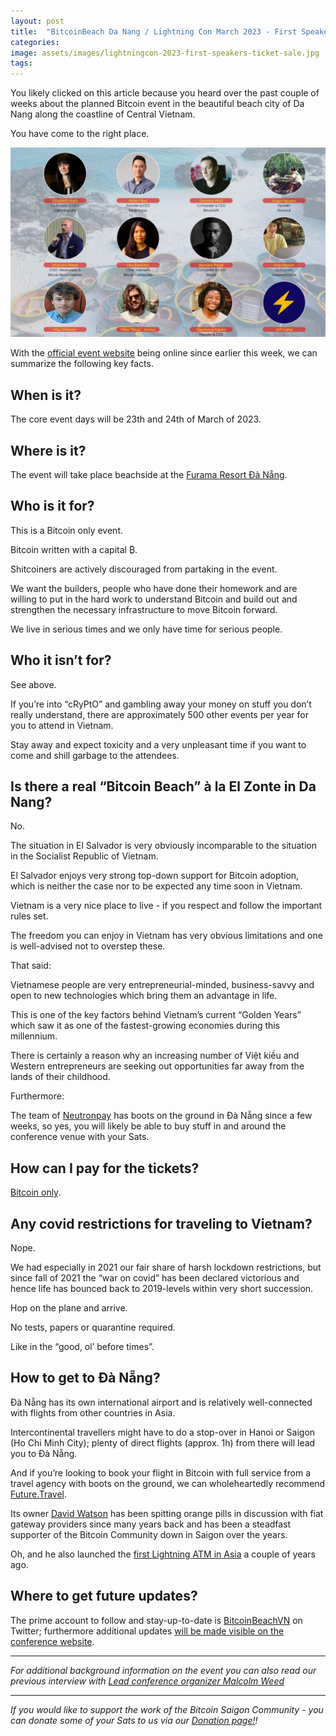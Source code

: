```yaml
---
layout: post
title:  "BitcoinBeach Da Nang / Lightning Con March 2023 - First Speakers announced and Ticket Sale opened"
categories: 
image: assets/images/lightningcon-2023-first-speakers-ticket-sale.jpg
tags: 
---
```

You likely clicked on this article because you heard over the past couple of weeks about the planned Bitcoin event in the beautiful beach city of Da Nang along the coastline of Central Vietnam.

You have come to the right place.

![Lightning Con March 2023](/assets/images/lightningcon-2023-first-speakers-ticket-sale-1.jpg)

With the [official event website](lightningcon.org) being online since earlier this week, we can summarize the following key facts.

## When is it?

The core event days will be 23th and 24th of March of 2023.

## Where is it?

The event will take place beachside at the [Furama Resort Đà Nẵng](https://furamavietnam.com/vi/).

## Who is it for?

This is a Bitcoin only event.

Bitcoin written with a capital ₿.

Shitcoiners are actively discouraged from partaking in the event.

We want the builders, people who have done their homework and are willing to put in the hard work to understand Bitcoin and build out and strengthen the necessary infrastructure to move Bitcoin forward.

We live in serious times and we only have time for serious people.

## Who it isn’t for?

See above. 

If you’re into “cRyPtO” and gambling away your money on stuff you don’t really understand, there are approximately 500 other events per year for you to attend in Vietnam.

Stay away and expect toxicity and a very unpleasant time if you want to come and shill garbage to the attendees.

## Is there a real “Bitcoin Beach” à la El Zonte in Da Nang?

No.

The situation in El Salvador is very obviously incomparable to the situation in the Socialist Republic of Vietnam.

El Salvador enjoys very strong top-down support for Bitcoin adoption, which is neither the case nor to be expected any time soon in Vietnam.

Vietnam is a very nice place to live - if you respect and follow the important rules set.

The freedom you can enjoy in Vietnam has very obvious limitations and one is well-advised not to overstep these.

That said:

Vietnamese people are very entrepreneurial-minded, business-savvy and open to new technologies which bring them an advantage in life.

This is one of the key factors behind Vietnam’s current “Golden Years” which saw it as one of the fastest-growing economies during this millennium.

There is certainly a reason why an increasing number of Việt kiều and Western entrepreneurs are seeking out opportunities far away from the lands of their childhood.

Furthermore:

The team of [Neutronpay](neutronpay.com) has boots on the ground in Đà Nẵng since a few weeks, so yes, you will likely be able to buy stuff in and around the conference venue with your Sats.

## How can I pay for the tickets?

[Bitcoin only](https://lightningcon.org/#ticket).

## Any covid restrictions for traveling to Vietnam?

Nope.

We had especially in 2021 our fair share of harsh lockdown restrictions, but since fall of 2021 the “war on covid” has been declared victorious and hence life has bounced back to 2019-levels within very short succession.

Hop on the plane and arrive.

No tests, papers or quarantine required.

Like in the “good, ol’ before times”.

## How to get to Đà Nẵng?

Đà Nẵng has its own international airport and is relatively well-connected with flights from other countries in Asia.

Intercontinental travellers might have to do a stop-over in Hanoi or Saigon (Ho Chi Minh City); plenty of direct flights (approx. 1h) from there will lead you to Đà Nẵng.

And if you’re looking to book your flight in Bitcoin with full service from a travel agency with boots on the ground, we can wholeheartedly recommend [Future.Travel](future.travel).

Its owner [David Watson](https://bitcoinsaigon.org/farewell-david-watson/) has been spitting orange pills in discussion with fiat gateway providers since many years back and has been a steadfast supporter of the Bitcoin Community down in Saigon over the years.

Oh, and he also launched the [first Lightning ATM in Asia](https://news.bitcoinvn.io/first-lightning-atm-saigon-launches/) a couple of years ago. 

## Where to get future updates?

The prime account to follow and stay-up-to-date is [BitcoinBeachVN](twitter.com/bitcoinbeachvn) on Twitter; furthermore additional updates [will be made visible on the conference website](lightningcon.org).

---

*For additional background information on the event you can also read our previous interview with [Lead conference organizer Malcolm Weed](https://bitcoinsaigon.org/lightningcon-vietnam-2023/)*

---

*If you would like to support the work of the Bitcoin Saigon Community - you can donate some of your Sats to us via our [Donation page!](https://bitcoinsaigon.org/donate-satoshis)!*